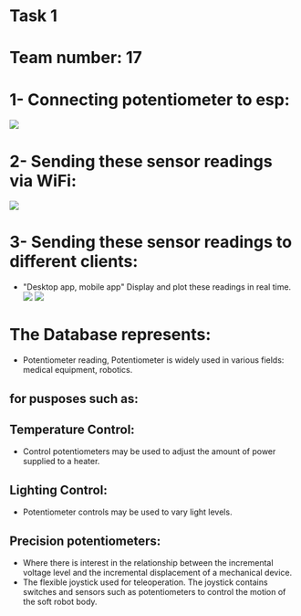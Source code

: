 <!--Headline-->
<!--Image-->
<!--UL-->
<!-- URLs-->

# Task 1
# Team number: 17

# 1- Connecting potentiometer to esp:
![](esp&potentiometer.jpeg)
# 2- Sending these sensor readings via WiFi:
![](database.gif)
# 3- Sending these sensor readings to different clients:
* "Desktop app, mobile app" Display and plot these readings in real time.
![](mobileapp.gif)  ![](desktopapp.gif)
# The Database represents:
* Potentiometer reading, Potentiometer is widely used in various fields: medical equipment, robotics.
## for pusposes such as:
## Temperature Control: 
* Control potentiometers may be used to adjust the amount of power supplied to a heater.
## Lighting  Control:
* Potentiometer controls may be used to vary light levels.
## Precision potentiometers:
* Where there is interest in the relationship between the incremental voltage level and the incremental  displacement of a mechanical device.
* The flexible joystick used for teleoperation. The joystick contains switches and sensors such as potentiometers to control the motion of the soft robot body.

